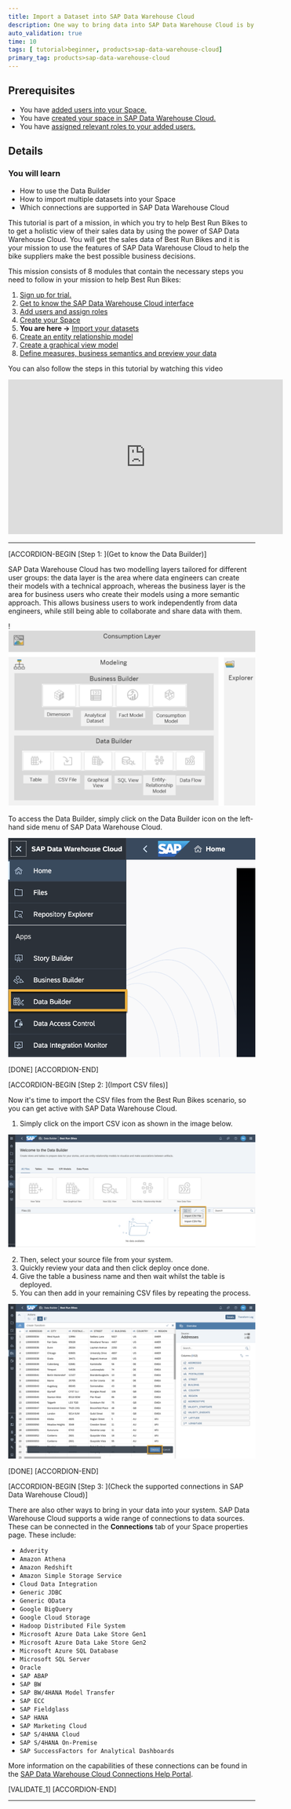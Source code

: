 ```yaml
---
title: Import a Dataset into SAP Data Warehouse Cloud
description: One way to bring data into SAP Data Warehouse Cloud is by importing flat files. A flat file is a file that does not contain links to other files or is a non-relational database. It stands on its own, for instance, like a single text-only file. The most common flat files are .txt and .csv files.
auto_validation: true
time: 10
tags: [ tutorial>beginner, products>sap-data-warehouse-cloud]
primary_tag: products>sap-data-warehouse-cloud
---
```


## Prerequisites
- You have [added users into your Space.](data-warehouse-cloud-3-add-users)
- You have [created your space in SAP Data Warehouse Cloud.](data-warehouse-cloud-4-spaces)
- You have [assigned relevant roles to your added users.](data-warehouse-cloud-3-add-users)

## Details
### You will learn
  - How to use the Data Builder
  - How to import multiple datasets into your Space
  - Which connections are supported in SAP Data Warehouse Cloud

  This tutorial is part of a mission, in which you try to help Best Run Bikes to to get a holistic view of their sales data by using the power of SAP Data Warehouse Cloud. You will get the sales data of Best Run Bikes and it is your mission to use the features of SAP Data Warehouse Cloud to help the bike suppliers make the best possible business decisions.

  This mission consists of 8 modules that contain the necessary steps you need to follow in your mission to help Best Run Bikes:

  1. [Sign up for trial.](data-warehouse-cloud-1-begin-trial)
  2. [Get to know the SAP Data Warehouse Cloud interface](data-warehouse-cloud-2-interface)
  3. [Add users and assign roles](data-warehouse-cloud-3-add-users)
  4. [Create your Space](data-warehouse-cloud-4-spaces)
  5. **You are here ->** [Import your datasets](data-warehouse-cloud-5-import-dataset)
  6. [Create an entity relationship model](data-warehouse-cloud-6-entityrelationship-model)
  7. [Create a graphical view model](data-warehouse-cloud-7-graphicalview)
  8. [Define measures, business semantics and preview your data](data-warehouse-cloud-8-define-measures)

  You can also follow the steps in this tutorial by watching this video

  <iframe width="560" height="315" src="https://www.youtube.com/embed/36Gs4YZyQeY" title="YouTube video player" frameborder="0" allow="accelerometer; autoplay; clipboard-write; encrypted-media; gyroscope; picture-in-picture" allowfullscreen></iframe>

---

[ACCORDION-BEGIN [Step 1: ](Get to know the Data Builder)]

SAP Data Warehouse Cloud has two modelling layers tailored for different user groups: the data layer is the area where data engineers can create their models with a technical approach, whereas the business layer is the area for business users who create their models using a more semantic approach. This allows business users to work independently from data engineers, while still being able to collaborate and share data with them.

!![Data Modeling Overview](T05-Picture1.png)

To access the Data Builder, simply click on the Data Builder icon on the left-hand side menu of SAP Data Warehouse Cloud.

![Data Builder Icon](T05-Picture2.png)

[DONE]
[ACCORDION-END]

[ACCORDION-BEGIN [Step 2: ](Import CSV files)]

Now it's time to import the CSV files from the Best Run Bikes scenario, so you can get active with SAP Data Warehouse Cloud.

1.	Simply click on the import CSV icon as shown in the image below.

![Data Builder Import Icon](T05-Picture3.png)

2.	Then, select your source file from your system.
3.	Quickly review your data and then click deploy once done.
4.	Give the table a business name and then wait whilst the table is deployed.
5.	You can then add in your remaining CSV files by repeating the process.

![Deploy CSV](T05-Picture4.png)

[DONE]
[ACCORDION-END]


[ACCORDION-BEGIN [Step 3: ](Check the supported connections in SAP Data Warehouse Cloud)]

There are also other ways to bring in your data into your system. SAP Data Warehouse Cloud supports a wide range of connections to data sources. These can be connected in the **Connections** tab of your Space properties page. These include:

- `Adverity`
- `Amazon Athena`
- `Amazon Redshift`
- `Amazon Simple Storage Service`
- `Cloud Data Integration`
- `Generic JDBC`
- `Generic OData`
- `Google BigQuery`
- `Google Cloud Storage`
- `Hadoop Distributed File System`
- `Microsoft Azure Data Lake Store Gen1`
- `Microsoft Azure Data Lake Store Gen2`
- `Microsoft Azure SQL Database`
- `Microsoft SQL Server`
- `Oracle`
- `SAP ABAP`
- `SAP BW`
- `SAP BW/4HANA Model Transfer`
- `SAP ECC`
- `SAP Fieldglass`
- `SAP HANA`
- `SAP Marketing Cloud`
- `SAP S/4HANA Cloud`
- `SAP S/4HANA On-Premise`
- `SAP SuccessFactors for Analytical Dashboards`

More information on the capabilities of these connections can be found in the [SAP Data Warehouse Cloud Connections Help Portal](https://help.sap.com/viewer/9f804b8efa8043539289f42f372c4862/cloud/en-US/eb85e157ab654152bd68a8714036e463.html).


[VALIDATE_1]
[ACCORDION-END]

---
